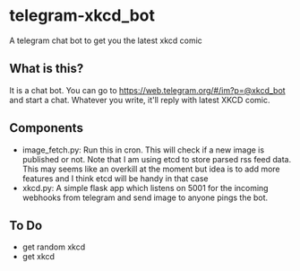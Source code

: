 # telegram-xkcd_bot
A telegram chat bot to get you the latest xkcd comic

What is this?
-----------
It is a chat bot. You can go to https://web.telegram.org/#/im?p=@xkcd_bot and start a chat. Whatever you write, it'll reply with latest XKCD comic.

Components
----------
* image_fetch.py: Run this in cron. This will check if a new image is published or not. Note that I am using etcd to store parsed rss feed data. This may seems like an overkill at the moment but idea is to add more features and I think etcd will be handy in that case
* xkcd.py: A simple flask app which listens on 5001 for the incoming webhooks from telegram and send image to anyone pings the bot.

To Do
------
* get random xkcd
* get <number> xkcd

